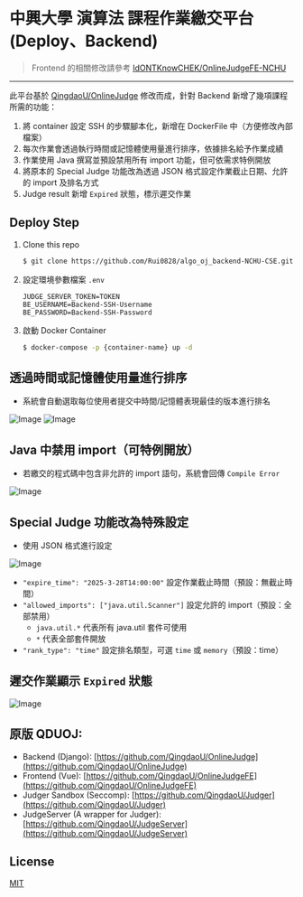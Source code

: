 # 中興大學 **演算法** 課程作業繳交平台 (Deploy、Backend)
> Frontend 的相關修改請參考 [IdONTKnowCHEK/OnlineJudgeFE-NCHU](https://github.com/IdONTKnowCHEK/OnlineJudgeFE-NCHU)

---

此平台基於 [QingdaoU/OnlineJudge](https://github.com/QingdaoU/OnlineJudge) 修改而成，針對 Backend 新增了幾項課程所需的功能：

1. 將 container 設定 SSH 的步驟腳本化，新增在 DockerFile 中（方便修改內部檔案）
2. 每次作業會透過執行時間或記憶體使用量進行排序，依據排名給予作業成績
3. 作業使用 Java 撰寫並預設禁用所有 import 功能，但可依需求特例開放
4. 將原本的 Special Judge 功能改為透過 JSON 格式設定作業截止日期、允許的 import 及排名方式
5. Judge result 新增 `Expired` 狀態，標示遲交作業

## Deploy Step
1. Clone this repo
    ```sh
    $ git clone https://github.com/Rui0828/algo_oj_backend-NCHU-CSE.git
    ```

2. 設定環境參數檔案 `.env`
    ```
    JUDGE_SERVER_TOKEN=TOKEN
    BE_USERNAME=Backend-SSH-Username
    BE_PASSWORD=Backend-SSH-Password
    ```

3. 啟動 Docker Container
    ```sh
    $ docker-compose -p {container-name} up -d
    ```


## 透過時間或記憶體使用量進行排序
- 系統會自動選取每位使用者提交中時間/記憶體表現最佳的版本進行排名

![Image](https://i.imgur.com/Kr2pufw.png)
![Image](https://i.imgur.com/FVAjkIp.png)


## Java 中禁用 import（可特例開放）
- 若繳交的程式碼中包含非允許的 import 語句，系統會回傳 `Compile Error`

![Image](https://i.imgur.com/jinUa2m.png)


## Special Judge 功能改為特殊設定 
- 使用 JSON 格式進行設定

![Image](https://i.imgur.com/oQIl1XL.png)

- `"expire_time": "2025-3-28T14:00:00"` 設定作業截止時間（預設：無截止時間）  
- `"allowed_imports": ["java.util.Scanner"]` 設定允許的 import（預設：全部禁用）  
    - `java.util.*` 代表所有 java.util 套件可使用
    - `*` 代表全部套件開放
- `"rank_type": "time"` 設定排名類型，可選 `time` 或 `memory`（預設：time）


## 遲交作業顯示 `Expired` 狀態
![Image](https://i.imgur.com/p3RdJtm.png)


## 原版 QDUOJ:
+ Backend (Django): [https://github.com/QingdaoU/OnlineJudge](https://github.com/QingdaoU/OnlineJudge)
+ Frontend (Vue): [https://github.com/QingdaoU/OnlineJudgeFE](https://github.com/QingdaoU/OnlineJudgeFE)
+ Judger Sandbox (Seccomp): [https://github.com/QingdaoU/Judger](https://github.com/QingdaoU/Judger)
+ JudgeServer (A wrapper for Judger): [https://github.com/QingdaoU/JudgeServer](https://github.com/QingdaoU/JudgeServer)

## License
[MIT](http://opensource.org/licenses/MIT)

